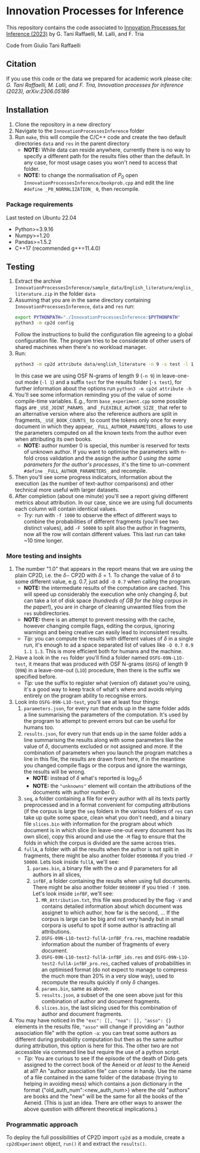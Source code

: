 # Innovation Processes for Inference

This repository contains the code associated to [Innovation Processes for Inference (2023)](https://arxiv.org/abs/2306.05186) by G. Tani Raffaelli, M. Lalli, and F. Tria

Code from Giulio Tani Raffaelli

## Citation

If you use this code or the data we prepared for academic work please cite: *G. Tani Raffaelli, M. Lalli, and F. Tria, Innovation processes for inference (2023), arXiv:2306.05186*

## Installation

1. Clone the repository in a new directory
1. Navigate to the `InnovationProcessesInference` folder
1. Run `make`, this will compile the C/C++ code and create the two default directories `data` and `res` in the parent directory
    - **NOTE:** While data can reside anywhere, currently there is no way to specify a different path for the results files other than the default. In any case, for most usage cases you won't need to access that folder.
    - **NOTE:** to change the normalisation of $P_0$ open `InnovationProcessesInference/bookprob.cpp` and edit the line `#define _P0_NORMALIZATION_ 0`, then recompile.

### Package requirements

Last tested on Ubuntu 22.04
- Python>=3.9.16
- Numpy>=1.20
- Pandas>=1.5.2
- C++17 (recommended g++=11.4.0)

## Testing

1. Extract the archive `InnovationProcessesInference/sample_data/English_literature/englis_literature.zip` in the folder `data`
1. Assuming that you are in the same directory containing `InnovationProcessesInference`, `data` and `res` run:
    ``` bash
    export PYTHONPATH="./InnovationProcessesInference:$PYTHONPATH"
    python3 -m cp2d config
    ```
    Follow the instructions to build the configuration file agreeing to a global configuration file. The program tries to be considerate of other users of shared machines when there's no workload manager.
1. Run:
    ```bash
    python3 -m cp2d attribute data/english_literature -n 9 -s test -l 1 -V
    ```
    In this case we are using OSF N-grams of length 9 (`-n 9`) in leave-one-out mode (`-l 1`) and a suffix `test` for the results folder (`-s test`), for further information about the options run `python3 -m cp2d attribute -h`
1. You'll see some information reminding you of the value of some compile-time variables. E.g., form `base_experiment.cpp` some possible flags are `_USE_JOINT_PARAMS_` and `_FLEXIBLE_AUTHOR_SIZE_` that refer to an alternative version where also the reference authors are split in fragments, `_USE_BOOK_COUNTS_` to count the tokens only once for every document in which they appear, `_FULL_AUTHOR_PARAMETERS_` allows to use the parameters computed on all the known texts from the author even when attributing its own books.
    - **NOTE:** author number 0 is special, this number is reserved for texts of unknown author. If you want to optimise the parameters with n-fold cross validation and the assign the author 0 *using the same parameters for the author's processes*, it's the time to un-comment `#define _FULL_AUTHOR_PARAMETERS_` and recompile.
1. Then you'll see some progress indicators, information about the execution (as the number of text-author comparisons) and other technical more useful with larger datasets.
1. After completion (about one minute) you'll see a report giving different metrics about attribution. In our case, since we are using full documents each column will contain identical values.
    - *Try:* run with `-f 1000` to observe the effect of different ways to combine the probabilities of different fragments (you'll see two distinct values), add `-F 50000` to split also the author in fragments, now all the row will contain different values. This last run can take ~10 time longer.

### More testing and insights

1. The number "1.0" that appears in the report means that we are using the plain CP2D, i.e. the $\delta-$ CP2D with $\delta = 1$. To change the value of $\delta$ to some different value, e.g. 0.7, just add `-D 0.7` when calling the program.
    - **NOTE:** the intermediate results of the computation are cached. This will speed up considerably the execution whe only changing $\delta$, but can take a lot of disk space (*hundreds of GB for the blog corpus in the paper!*), you are in charge of cleaning unwanted files from the `res` subdirectories.
    - **NOTE:** there is an attempt to prevent messing with the cache, however changing compile flags, editing the corpus, ignoring warnings and being creative can easily lead to inconsistent results.
    - *Tip:* you can compute the results with different values of $\delta$ in a single run, it's enough to ad a space separated list of values like `-D 0.7 0.9 1.1 1.3`. This is more efficient both for humans and the machine.
1. Have a look in the `res` folder you'll find a folder named `OSFG-09N-L1O-test`, it means that was produced with OSF N-grams (`OSFG`) of length 9 (`09N`) in a leave-one-out (`L1O`) procedure, then there is the suffix we specified before.
    - *Tip:* use the suffix to register what (version of) dataset you're using, it's a good way to keep track of what's where and avoids relying entirely on the program ability to recognise errors.
1. Look into `OSFG-09N-L1O-test`, you'll see at least four things:
    1. `parameters.json`, for every run that ends up in the same folder adds a line summarising the parameters of the computation. It's used by the program to attempt to prevent errors but can be useful for humans too.
    1. `results.json`, for every run that ends up in the same folder adds a line summarising the results along with some parameters like the value of $\delta$, documents excluded or not assigned and more. If the combination of parameters when you launch the program matches a line in this file, the results are drawn from here, if in the meantime you changed compile flags or the corpus and ignore the warnings, the results will be wrong.
        - **NOTE:** instead of $\delta$ what's reported is $\log_{10}\delta$
        - **NOTE:** the `"unknowns"` element will contain the attributions of the documents with author number 0.
    1. `seq`, a folder containing a file for every author with all its texts partly preprocessed and in a format convenient for computing attributions (if the corpus is large the `seq` folders in the various folders of `res` can take up quite some space, clean what you don't need), and a binary file `slices.bin` with information for the program about which document is in which slice (in leave-one-out every document has its own slice), copy this around and use the `-M` flag to ensure that the folds in which the corpus is divided are the same across tries.
    1. `fullA`, a folder with all the results when the author is not split in fragments, there might be also another folder `050000BA` if you tried `-F 50000`. Lets look inside `fullA`, we'll see:
        1. `params.bin`, a binary file with the $\alpha$ and $\theta$ parameters for all authors in all slices,
        1. `infBF`, a folder containing the results when using full documents. There might be also another folder `001000BF` if you tried `-f 1000`. Let's look inside `infBF`, we'll see:
            1. `MR_Attribution.txt`, this file was produced by the flag `-V` and contains detailed information about which document was assignet to which author, how far is the second, ... If the corpus is large can be big and not very handy but in small corpora is useful to spot if some author is attracting all attributions.
            1. `OSFG-09N-L1O-test2-fullA-infBF_fra.res`, machine readable information about the number of fragments of every document.
            1. `OSFG-09N-L1O-test2-fullA-infBF_ids.res` and `OSFG-09N-L1O-test2-fullA-infBF_pro.res`, cached values of probabilities in an optimised format (do not expect to manage to compress the much more than 20% in a very slow way), used to recompute the results quickly if only $\delta$ changes.
            1. `params.bin`, same as above.
            1. `results.json`, a subset of the one seen above just for this combination of author and document fragments.
            1. `slices.bin`, the last slicing used for this combination of author and document fragments.
1. You may have noticed in the `"exc": [], "noa": [], "asso": {}` elements in the results file, `"asso"` will change if providing an "author association file" with the option `-a`: you can treat some authors as different during probability computation but then as the same author during attribution, this option is here for this. The other two are not accessible via command line but require the use of a python script.
    - *Tip:* You are curious to see if the episode of the death of Dido gets assigned to the correct book of the Aeneid or *at least* to the Aeneid at all? An "author association file" can come in handy. Use the name of a file contained in the same folder of the database (trying to helping in avoiding mess) which contains a json dictionary in the format {"old_auth_num":<new_auth_num>} where the old "authors" are books and the "new" will be the same for all the books of the Aeneid. (This is just an idea. There are other ways to answer the above question with different theoretical implications.)

### Programmatic approach

To deploy the full possibilities of CP2D import `cp2d` as a module, create a `cp2dExperiment` object, `run()` it and extract the `results()`.